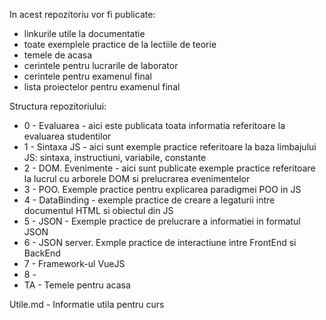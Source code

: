 In acest repozitoriu vor fi publicate:

* linkurile utile la documentatie
* toate exemplele practice de la lectiile de teorie
* temele de acasa
* cerintele pentru lucrarile de laborator
* cerintele pentru examenul final
* lista proiectelor pentru examenul final

Structura repozitoriului:
- 0 - Evaluarea - aici este publicata toata informatia referitoare la evaluarea studentilor
- 1 - Sintaxa JS - aici sunt exemple practice referitoare la baza limbajului JS: sintaxa, instructiuni, variabile, constante
- 2 - DOM. Evenimente - aici sunt publicate exemple practice referitoare la lucrul cu arborele DOM si prelucrarea evenimentelor
- 3 - POO. Exemple practice pentru explicarea paradigmei POO in JS
- 4 - DataBinding - exemple practice de creare a legaturii intre documentul HTML si obiectul din JS
- 5 - JSON - Exemple practice de prelucrare a informatiei in formatul JSON
- 6 - JSON server. Exmple practice de interactiune intre FrontEnd si BackEnd
- 7 - Framework-ul VueJS
- 8 - 
- TA - Temele pentru acasa

Utile.md - Informatie utila pentru curs
